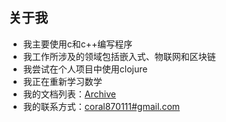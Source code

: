## 关于我

- 我主要使用c和c++编写程序
- 我工作所涉及的领域包括嵌入式、物联网和区块链
- 我尝试在个人项目中使用clojure
- 我正在重新学习数学
- 我的文档列表：[Archive](https://github.com/gc87/archive/blob/master/README.md#archive)
- 我的联系方式：[coral870111#gmail.com](mailto:coral870111@gmail.com )

